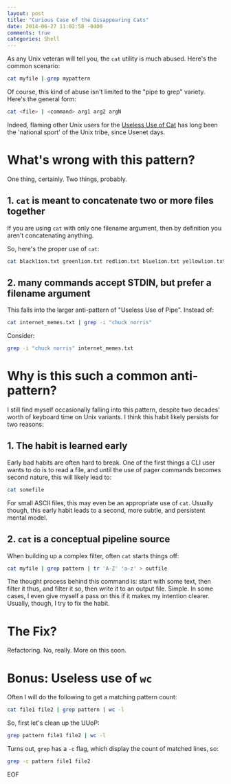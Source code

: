 ```yaml
---
layout: post
title: "Curious Case of the Disappearing Cats"
date: 2014-06-27 11:02:58 -0400
comments: true
categories: Shell
---
```

As any Unix veteran will tell you, the `cat` utility is much abused. Here's the common scenario:

``` bash Useless Use of Cat
cat myfile | grep mypattern
```

Of course, this kind of abuse isn't limited to the "pipe to grep" variety. Here's the general form:

``` bash It's not good for my... idiom.
cat <file> | <command> arg1 arg2 argN
```

Indeed, flaming other Unix users for the [Useless Use of Cat][1] has long been the 'national sport' of the Unix tribe, since Usenet days.

<!-- more -->

# What's wrong with this pattern?

One thing, certainly. Two things, probably.

## 1. `cat` is meant to concatenate two or more files together
If you are using `cat` with only one filename argument, then by definition you aren't concatenating anything.

So, here's the proper use of `cat`:

``` bash meow
cat blacklion.txt greenlion.txt redlion.txt bluelion.txt yellowlion.txt > VOLTRON.txt
```

## 2. many commands accept STDIN, but prefer a filename argument
This falls into the larger anti-pattern of "Useless Use of Pipe". Instead of:

``` bash Useless Use of Pipe
cat internet_memes.txt | grep -i "chuck norris"
```

Consider:

``` bash He doesn't sleep, he waits...
grep -i "chuck norris" internet_memes.txt
```

# Why is this such a common anti-pattern?
I still find myself occasionally falling into this pattern, despite two decades' worth of keyboard time on Unix variants. I think this habit likely persists for two reasons:

## 1. The habit is learned early
Early bad habits are often hard to break. One of the first things a CLI user wants to do is to read a file, and until the use of pager commands becomes second nature, this will likely lead to:

``` bash
cat somefile
```

For small ASCII files, this may even be an appropriate use of `cat`. Usually though, this early habit leads to a second, more subtle, and persistent mental model.

## 2. `cat` is a conceptual pipeline source
When building up a complex filter, often `cat` starts things off:

``` bash
cat myfile | grep pattern | tr 'A-Z' 'a-z' > outfile
```

The thought process behind this command is: start with some text, then filter it thus, and filter it so, then write it to an output file. Simple. In some cases, I even give myself a pass on this if it makes my intention clearer. Usually, though, I try to fix the habit.

# The Fix?
Refactoring. No, really. More on this soon.

# Bonus: Useless use of `wc`
Often I will do the following to get a matching pattern count:

``` bash
cat file1 file2 | grep pattern | wc -l
```

So, first let's clean up the UUoP:

``` bash
grep pattern file1 file2 | wc -l
```

Turns out, `grep` has a `-c` flag, which display the count of matched lines, so:

``` bash
grep -c pattern file1 file2
```
EOF

[1]: http://en.wikipedia.org/wiki/Cat_(Unix)#Useless_use_of_cat

